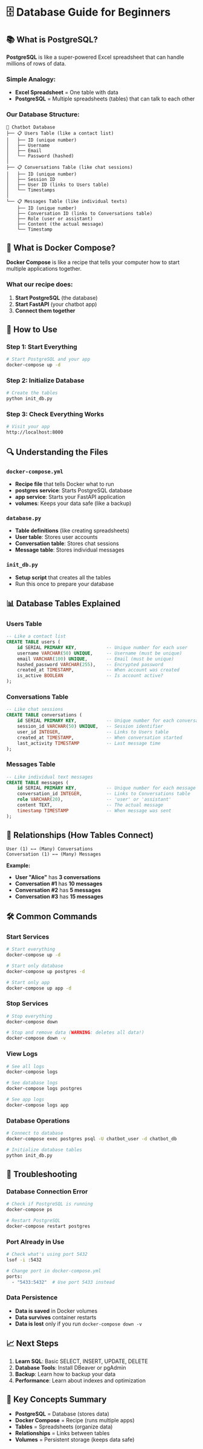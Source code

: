 # 🗄️ Database Guide for Beginners

## 📚 **What is PostgreSQL?**

**PostgreSQL** is like a super-powered Excel spreadsheet that can handle millions of rows of data.

### **Simple Analogy:**
- **Excel Spreadsheet** = One table with data
- **PostgreSQL** = Multiple spreadsheets (tables) that can talk to each other

### **Our Database Structure:**
```
📁 Chatbot Database
├── 📋 Users Table (like a contact list)
│   ├── ID (unique number)
│   ├── Username
│   ├── Email
│   └── Password (hashed)
│
├── 📋 Conversations Table (like chat sessions)
│   ├── ID (unique number)
│   ├── Session ID
│   ├── User ID (links to Users table)
│   └── Timestamps
│
└── 📋 Messages Table (like individual texts)
    ├── ID (unique number)
    ├── Conversation ID (links to Conversations table)
    ├── Role (user or assistant)
    ├── Content (the actual message)
    └── Timestamp
```

## 🐳 **What is Docker Compose?**

**Docker Compose** is like a recipe that tells your computer how to start multiple applications together.

### **What our recipe does:**
1. **Start PostgreSQL** (the database)
2. **Start FastAPI** (your chatbot app)
3. **Connect them together**

## 🚀 **How to Use**

### **Step 1: Start Everything**
```bash
# Start PostgreSQL and your app
docker-compose up -d
```

### **Step 2: Initialize Database**
```bash
# Create the tables
python init_db.py
```

### **Step 3: Check Everything Works**
```bash
# Visit your app
http://localhost:8000
```

## 🔍 **Understanding the Files**

### **`docker-compose.yml`**
- **Recipe file** that tells Docker what to run
- **postgres service**: Starts PostgreSQL database
- **app service**: Starts your FastAPI application
- **volumes**: Keeps your data safe (like a backup)

### **`database.py`**
- **Table definitions** (like creating spreadsheets)
- **User table**: Stores user accounts
- **Conversation table**: Stores chat sessions
- **Message table**: Stores individual messages

### **`init_db.py`**
- **Setup script** that creates all the tables
- Run this once to prepare your database

## 📊 **Database Tables Explained**

### **Users Table**
```sql
-- Like a contact list
CREATE TABLE users (
    id SERIAL PRIMARY KEY,           -- Unique number for each user
    username VARCHAR(50) UNIQUE,     -- Username (must be unique)
    email VARCHAR(100) UNIQUE,       -- Email (must be unique)
    hashed_password VARCHAR(255),    -- Encrypted password
    created_at TIMESTAMP,            -- When account was created
    is_active BOOLEAN                -- Is account active?
);
```

### **Conversations Table**
```sql
-- Like chat sessions
CREATE TABLE conversations (
    id SERIAL PRIMARY KEY,           -- Unique number for each conversation
    session_id VARCHAR(50) UNIQUE,   -- Session identifier
    user_id INTEGER,                 -- Links to Users table
    created_at TIMESTAMP,            -- When conversation started
    last_activity TIMESTAMP          -- Last message time
);
```

### **Messages Table**
```sql
-- Like individual text messages
CREATE TABLE messages (
    id SERIAL PRIMARY KEY,           -- Unique number for each message
    conversation_id INTEGER,         -- Links to Conversations table
    role VARCHAR(20),                -- 'user' or 'assistant'
    content TEXT,                    -- The actual message
    timestamp TIMESTAMP              -- When message was sent
);
```

## 🔗 **Relationships (How Tables Connect)**

```
User (1) ←→ (Many) Conversations
Conversation (1) ←→ (Many) Messages
```

**Example:**
- **User "Alice"** has **3 conversations**
- **Conversation #1** has **10 messages**
- **Conversation #2** has **5 messages**
- **Conversation #3** has **15 messages**

## 🛠 **Common Commands**

### **Start Services**
```bash
# Start everything
docker-compose up -d

# Start only database
docker-compose up postgres -d

# Start only app
docker-compose up app -d
```

### **Stop Services**
```bash
# Stop everything
docker-compose down

# Stop and remove data (WARNING: deletes all data!)
docker-compose down -v
```

### **View Logs**
```bash
# See all logs
docker-compose logs

# See database logs
docker-compose logs postgres

# See app logs
docker-compose logs app
```

### **Database Operations**
```bash
# Connect to database
docker-compose exec postgres psql -U chatbot_user -d chatbot_db

# Initialize database tables
python init_db.py
```

## 🔧 **Troubleshooting**

### **Database Connection Error**
```bash
# Check if PostgreSQL is running
docker-compose ps

# Restart PostgreSQL
docker-compose restart postgres
```

### **Port Already in Use**
```bash
# Check what's using port 5432
lsof -i :5432

# Change port in docker-compose.yml
ports:
  - "5433:5432"  # Use port 5433 instead
```

### **Data Persistence**
- **Data is saved** in Docker volumes
- **Data survives** container restarts
- **Data is lost** only if you run `docker-compose down -v`

## 📈 **Next Steps**

1. **Learn SQL**: Basic SELECT, INSERT, UPDATE, DELETE
2. **Database Tools**: Install DBeaver or pgAdmin
3. **Backup**: Learn how to backup your data
4. **Performance**: Learn about indexes and optimization

## 🎯 **Key Concepts Summary**

- **PostgreSQL** = Database (stores data)
- **Docker Compose** = Recipe (runs multiple apps)
- **Tables** = Spreadsheets (organize data)
- **Relationships** = Links between tables
- **Volumes** = Persistent storage (keeps data safe) 